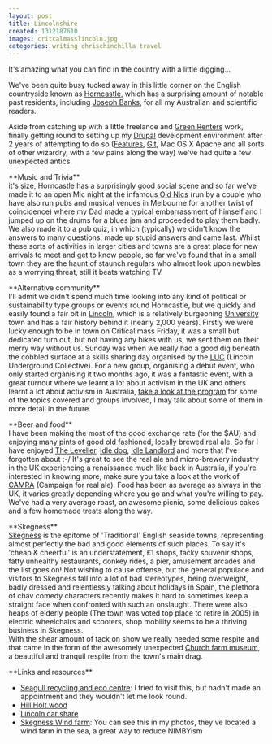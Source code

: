```yaml
---
layout: post
title: Lincolnshire
created: 1312187610
images: critcalmasslincoln.jpg
categories: writing chrischinchilla travel
---
```


<p>It's amazing what you can find in the country with a little digging...</p><p>We've been quite busy tucked away in this little corner on the English countryside known as <a href="http://en.wikipedia.org/wiki/Horncastle,_Lincolnshire" target="_blank">Horncastle</a>, which has a surprising amount of notable past residents, including <a href="http://en.wikipedia.org/wiki/Joseph_Banks" target="_blank">Joseph Banks</a>, for all my Australian and scientific readers.</p><p>Aside from catching up with a little freelance and <a href="http://www.greenrenters.org" target="_blank">Green Renters</a> work, finally getting round to setting up my <a href="http://www.drupal.org" target="_blank">Drupal</a> development environment after 2 years of attempting to do so (<a href="http://drupal.org/project/features" target="_blank">Features</a>, <a href="http://git-scm.com/" target="_blank">Git</a>, Mac OS X Apache and all sorts of other wizardry, with a few pains along the way) we've had quite a few unexpected antics.</p><p>**Music and Trivia**<br />it's size, Horncastle has a surprisingly good social scene and so far we've made it to an open Mic night at the infamous <a href="http://www.oldnickstavern.co.uk/" target="_blank">Old Nics</a> (run by a couple who have also run pubs and musical venues in Melbourne for another twist of coincidence) where my Dad made a typical embarrassment of himself and I jumped up on the drums for a blues jam and proceeded to play them badly. We also made it to a pub quiz, in which (typically) we didn't know the answers to many questions, made up stupid answers and came last. Whilst these sorts of activities in larger cities and towns are a great place for new arrivals to meet and get to know people, so far we've found that in a small town they are the haunt of staunch regulars who almost look upon newbies as a worrying threat, still it beats watching TV.</p><p>**Alternative community**<br />I'll admit we didn't spend much time looking into any kind of political or sustainability type groups or events round Horncastle, but we quickly and easily found a fair bit in <a href="http://en.wikipedia.org/wiki/Lincoln,_England" target="_blank">Lincoln</a>, which is a relatively burgeoning <a href="http://www.lincoln.ac.uk/home/" target="_blank">University</a> town and has a fair history behind it (nearly 2,000 years). Firstly we were lucky enough to be in town on Critical mass Friday, it was a small but dedicated turn out, but not having any bikes with us, we sent them on their merry way without us. Sunday was when we really had a good dig beneath the cobbled surface at a skills sharing day organised by the <a href="http://lincolnundergroundcollective.wordpress.com" target="_blank">LUC</a> (Lincoln Underground Collective). For a new group, organising a debut event, who only started organising it two months ago, it was a fantastic event, with a great turnout where we learnt a lot about activism in the UK and others learnt a lot about activism in Australia, <a href="http://lincolnundergroundcollective.files.wordpress.com/2011/07/skish-program.pdf" target="_blank">take a look at the program</a> for some of the topics covered and groups involved, I may talk about some of them in more detail in the future.</p><p>**Beer and food**<br />I have been making the most of the good exchange rate (for the $AU) and enjoying many pints of good old fashioned, locally brewed real ale. So far I have enjoyed <a href="http://www.springhead.co.uk/the-leveller" target="_blank">The Leveller</a>, <a href="http://www.ratebeer.com/beer/idle-dog/96833/" target="_blank">Idle dog</a>, <a href="http://www.beermad.org.uk/cgi-bin/show_brewery_info.cgi?cookie=refresh&id=4249" target="_blank">Idle Landlord</a> and more that I've forgotten about :-/ It's great to see the real ale and micro-brewery industry in the UK experiencing a renaissance much like back in Australia, if you're interested in knowing more, make sure you take a look at the work of <a href="http://www.camra.org.uk/" target="_blank">CAMRA</a> (Campaign for real ale). Food has been as average as always in the UK, it varies greatly depending where you go and what you're willing to pay. We've had a very average roast, an awesome picnic, some delicious cakes and a few homemade treats along the way.</p><p>**Skegness**<br /><a href="http://en.wikipedia.org/wiki/Skegness" target="_blank">Skegness</a> is the epitome of 'Traditional' English seaside towns, representing almost perfectly the bad and good elements of such places. To say it's 'cheap & cheerful' is an understatement, £1 shops, tacky souvenir shops, fatty unhealthy restaurants, donkey rides, a pier, amusement arcades and the list goes on! Not wishing to cause offense, but the general populace and visitors to Skegness fall into a lot of bad stereotypes, being overweight, badly dressed and relentlessly talking about holidays in Spain, the plethora of chav comedy characters recently makes it hard to sometimes keep a straight face when confronted with such an onslaught. There were also heaps of elderly people (The town was voted top place to retire in 2005) in electric wheelchairs and scooters, shop mobility seems to be a thriving business in Skegness.<br />With the shear amount of tack on show we really needed some respite and that came in the form of the awesomely unexpected <a href="http://churchfarmvillage.org.uk/" target="_blank">Church farm museum</a>, a beautiful and tranquil respite from the town's main drag.</p><p>**Links and resources**</p><ul><li><a href="http://www.seagullrecycling.org.uk" target="_blank">Seagull recycling and eco centre</a>: I tried to visit this, but hadn't made an appointment and they wouldn't let me look round.</li><li><a href="http://hillholtwood.com" target="_blank">Hill Holt wood</a></li><li><a href="https://lincolnbig.liftshare.com" target="_blank">Lincoln car share</a></li><li><a href="http://www.skegnesspier.co.uk/windfarm.html" target="_blank">Skegness Wind farm</a>: You can see this in my photos, they've located a wind farm in the sea, a great way to reduce NIMBYism</li></ul>
